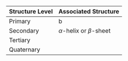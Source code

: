 
|Structure Level|Associated Structure|
|---------------|--------------------|
|Primary|b|
|Secondary|$\alpha$-helix or $\beta$-sheet|
|Tertiary||
|Quaternary||